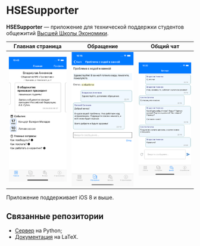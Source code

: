 # HSESupporter
**HSESupporter** — приложение для технической поддержки студентов общежитий [Высшей Школы Экономики](https://www.hse.ru/).

Главная страница            |  Обращение          |  Общий чат
:-------------------------:|:-------------------------:|:-------------------------:
![Экран логина](images/main_page.png)  |  ![Главная страница](images/problem_page.png) |  ![Обращение](images/chat_page.png)

Приложение поддерживает iOS 8 и выше.

## Связанные репозитории
- [Сервер](https://github.com/Vakosta/HSESupporterBackend) на Python;
- [Документация](https://github.com/Vakosta/HSESupporter-Documentation) на LaTeX.
